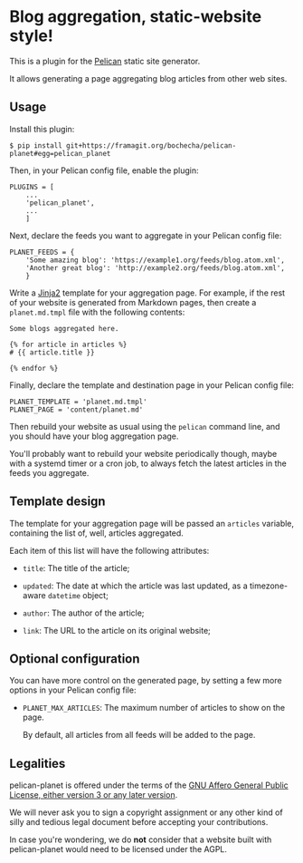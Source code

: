 # Blog aggregation, static-website style!

This is a plugin for the [Pelican](https://getpelican.com) static site
generator.

It allows generating a page aggregating blog articles from other web sites.

## Usage

Install this plugin:

    $ pip install git+https://framagit.org/bochecha/pelican-planet#egg=pelican_planet

Then, in your Pelican config file, enable the plugin:

    PLUGINS = [
        ...
        'pelican_planet',
        ...
        ]

Next, declare the feeds you want to aggregate in your Pelican config file:

    PLANET_FEEDS = {
        'Some amazing blog': 'https://example1.org/feeds/blog.atom.xml',
        'Another great blog': 'http://example2.org/feeds/blog.atom.xml',
        }

Write a [Jinja2](http://jinja.pocoo.org/) template for your aggregation page.
For example, if the rest of your website is generated from Markdown pages, then
create a `planet.md.tmpl` file with the following contents:


    Some blogs aggregated here.

    {% for article in articles %}
    # {{ article.title }}

    {% endfor %}

Finally, declare the template and destination page in your Pelican config file:

    PLANET_TEMPLATE = 'planet.md.tmpl'
    PLANET_PAGE = 'content/planet.md'

Then rebuild your website as usual using the `pelican` command line, and you
should have your blog aggregation page.

You'll probably want to rebuild your website periodically though, maybe with a
systemd timer or a cron job, to always fetch the latest articles in the feeds
you aggregate.

## Template design

The template for your aggregation page will be passed an `articles` variable,
containing the list of, well, articles aggregated.

Each item of this list will have the following attributes:

*   `title`: The title of the article;

*   `updated`: The date at which the article was last updated, as a
    timezone-aware `datetime` object;

*   `author`: The author of the article;

*   `link`: The URL to the article on its original website;

## Optional configuration

You can have more control on the generated page, by setting a few more options
in your Pelican config file:

*   `PLANET_MAX_ARTICLES`: The maximum number of articles to show on the page.

    By default, all articles from all feeds will be added to the page.

## Legalities

pelican-planet is offered under the terms of the
[GNU Affero General Public License, either version 3 or any later version](http://www.gnu.org/licenses/agpl.html).

We will never ask you to sign a copyright assignment or any other kind of
silly and tedious legal document before accepting your contributions.

In case you're wondering, we do **not** consider that a website built with
pelican-planet would need to be licensed under the AGPL.
